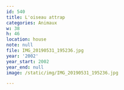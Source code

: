 ```yaml
---
id: 540
title: L'oiseau attrap
categories: Animaux
w: 38
h: 46
location: house
note: null
file: IMG_20190531_195236.jpg
year: '2002'
year_start: 2002
year_end: null
image: /static/img/IMG_20190531_195236.jpg

---
```

